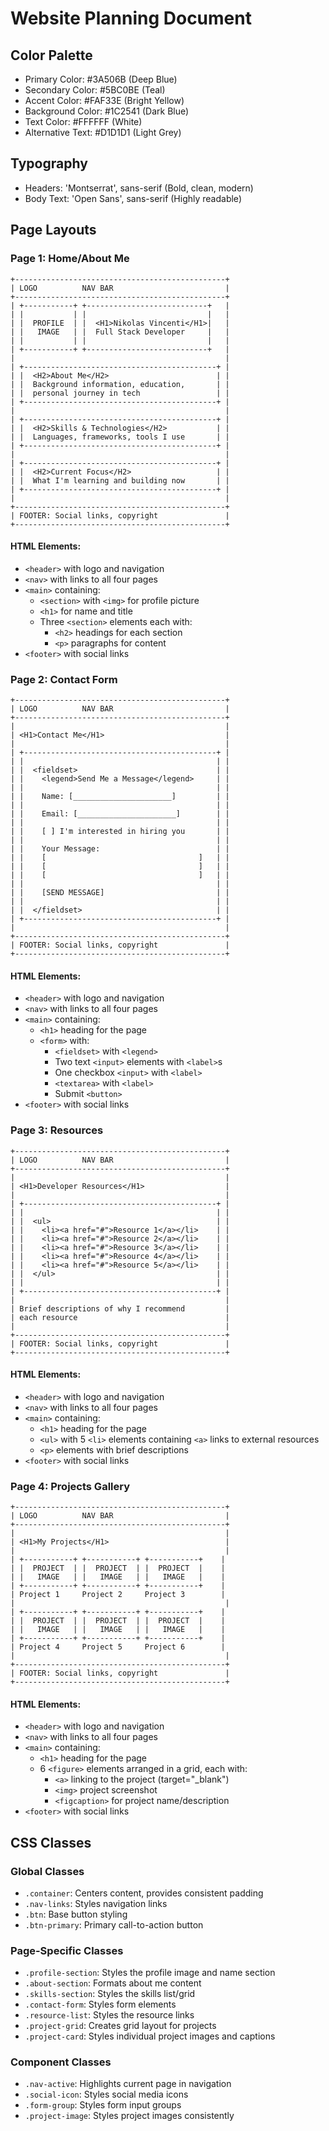 # Website Planning Document

## Color Palette
- Primary Color: #3A506B (Deep Blue)
- Secondary Color: #5BC0BE (Teal)
- Accent Color: #FAF33E (Bright Yellow)
- Background Color: #1C2541 (Dark Blue)
- Text Color: #FFFFFF (White)
- Alternative Text: #D1D1D1 (Light Grey)

## Typography
- Headers: 'Montserrat', sans-serif (Bold, clean, modern)
- Body Text: 'Open Sans', sans-serif (Highly readable)

## Page Layouts

### Page 1: Home/About Me

```
+-----------------------------------------------+
| LOGO          NAV BAR                         |
+-----------------------------------------------+
| +-----------+ +---------------------------+   |
| |           | |                           |   |
| |  PROFILE  | |  <H1>Nikolas Vincenti</H1>|   |
| |   IMAGE   | |  Full Stack Developer     |   |
| |           | |                           |   |
| +-----------+ +---------------------------+   |
|                                               |
| +-------------------------------------------+ |
| |  <H2>About Me</H2>                        | |
| |  Background information, education,       | |
| |  personal journey in tech                 | |
| +-------------------------------------------+ |
|                                               |
| +-------------------------------------------+ |
| |  <H2>Skills & Technologies</H2>           | |
| |  Languages, frameworks, tools I use       | |
| +-------------------------------------------+ |
|                                               |
| +-------------------------------------------+ |
| |  <H2>Current Focus</H2>                   | |
| |  What I'm learning and building now       | |
| +-------------------------------------------+ |
|                                               |
+-----------------------------------------------+
| FOOTER: Social links, copyright               |
+-----------------------------------------------+
```

#### HTML Elements:
- `<header>` with logo and navigation
- `<nav>` with links to all four pages
- `<main>` containing:
  - `<section>` with `<img>` for profile picture
  - `<h1>` for name and title
  - Three `<section>` elements each with:
    - `<h2>` headings for each section
    - `<p>` paragraphs for content
- `<footer>` with social links

### Page 2: Contact Form

```
+-----------------------------------------------+
| LOGO          NAV BAR                         |
+-----------------------------------------------+
|                                               |
| <H1>Contact Me</H1>                           |
|                                               |
| +-------------------------------------------+ |
| |                                           | |
| |  <fieldset>                               | |
| |    <legend>Send Me a Message</legend>     | |
| |                                           | |
| |    Name: [______________________]         | |
| |                                           | |
| |    Email: [______________________]        | |
| |                                           | |
| |    [ ] I'm interested in hiring you       | |
| |                                           | |
| |    Your Message:                          | |
| |    [                                  ]   | |
| |    [                                  ]   | |
| |    [                                  ]   | |
| |                                           | |
| |    [SEND MESSAGE]                         | |
| |                                           | |
| |  </fieldset>                              | |
| +-------------------------------------------+ |
|                                               |
+-----------------------------------------------+
| FOOTER: Social links, copyright               |
+-----------------------------------------------+
```

#### HTML Elements:
- `<header>` with logo and navigation
- `<nav>` with links to all four pages
- `<main>` containing:
  - `<h1>` heading for the page
  - `<form>` with:
    - `<fieldset>` with `<legend>`
    - Two text `<input>` elements with `<label>`s
    - One checkbox `<input>` with `<label>`
    - `<textarea>` with `<label>`
    - Submit `<button>`
- `<footer>` with social links

### Page 3: Resources

```
+-----------------------------------------------+
| LOGO          NAV BAR                         |
+-----------------------------------------------+
|                                               |
| <H1>Developer Resources</H1>                  |
|                                               |
| +-------------------------------------------+ |
| |                                           | |
| |  <ul>                                     | |
| |    <li><a href="#">Resource 1</a></li>    | |
| |    <li><a href="#">Resource 2</a></li>    | |
| |    <li><a href="#">Resource 3</a></li>    | |
| |    <li><a href="#">Resource 4</a></li>    | |
| |    <li><a href="#">Resource 5</a></li>    | |
| |  </ul>                                    | |
| |                                           | |
| +-------------------------------------------+ |
|                                               |
| Brief descriptions of why I recommend         |
| each resource                                 |
|                                               |
+-----------------------------------------------+
| FOOTER: Social links, copyright               |
+-----------------------------------------------+
```

#### HTML Elements:
- `<header>` with logo and navigation
- `<nav>` with links to all four pages
- `<main>` containing:
  - `<h1>` heading for the page
  - `<ul>` with 5 `<li>` elements containing `<a>` links to external resources
  - `<p>` elements with brief descriptions
- `<footer>` with social links

### Page 4: Projects Gallery

```
+-----------------------------------------------+
| LOGO          NAV BAR                         |
+-----------------------------------------------+
|                                               |
| <H1>My Projects</H1>                          |
|                                               |
| +-----------+ +-----------+ +-----------+    |
| |  PROJECT  | |  PROJECT  | |  PROJECT  |    |
| |   IMAGE   | |   IMAGE   | |   IMAGE   |    |
| +-----------+ +-----------+ +-----------+    |
| Project 1     Project 2     Project 3        |
|                                               |
| +-----------+ +-----------+ +-----------+    |
| |  PROJECT  | |  PROJECT  | |  PROJECT  |    |
| |   IMAGE   | |   IMAGE   | |   IMAGE   |    |
| +-----------+ +-----------+ +-----------+    |
| Project 4     Project 5     Project 6        |
|                                               |
+-----------------------------------------------+
| FOOTER: Social links, copyright               |
+-----------------------------------------------+
```

#### HTML Elements:
- `<header>` with logo and navigation
- `<nav>` with links to all four pages
- `<main>` containing:
  - `<h1>` heading for the page
  - 6 `<figure>` elements arranged in a grid, each with:
    - `<a>` linking to the project (target="_blank")
    - `<img>` project screenshot
    - `<figcaption>` for project name/description
- `<footer>` with social links

## CSS Classes

### Global Classes
- `.container`: Centers content, provides consistent padding
- `.nav-links`: Styles navigation links
- `.btn`: Base button styling
- `.btn-primary`: Primary call-to-action button

### Page-Specific Classes
- `.profile-section`: Styles the profile image and name section
- `.about-section`: Formats about me content
- `.skills-section`: Styles the skills list/grid
- `.contact-form`: Styles form elements
- `.resource-list`: Styles the resource links
- `.project-grid`: Creates grid layout for projects
- `.project-card`: Styles individual project images and captions

### Component Classes
- `.nav-active`: Highlights current page in navigation
- `.social-icon`: Styles social media icons
- `.form-group`: Styles form input groups
- `.project-image`: Styles project images consistently

